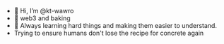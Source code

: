 - 👋 Hi, I’m @kt-wawro
- 👀 web3 and baking
- 🌱 Always learning hard things and making them easier to understand.
- Trying to ensure humans don't lose the recipe for concrete again

<!---
kt-wawro/kt-wawro is a ✨ special ✨ repository because its `README.md` (this file) appears on your GitHub profile.
You can click the Preview link to take a look at your changes.
--->
